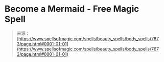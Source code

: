 <!--yml
category: 未分类
date: 2024-06-12 18:42:44
-->

# Become a Mermaid - Free Magic Spell

> 来源：[https://www.spellsofmagic.com/spells/beauty_spells/body_spells/7673/page.html#0001-01-01](https://www.spellsofmagic.com/spells/beauty_spells/body_spells/7673/page.html#0001-01-01)